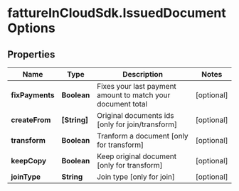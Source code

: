 # fattureInCloudSdk.IssuedDocumentOptions

## Properties

Name | Type | Description | Notes
------------ | ------------- | ------------- | -------------
**fixPayments** | **Boolean** | Fixes your last payment amount to match your document total | [optional] 
**createFrom** | **[String]** | Original documents ids [only for join/transform] | [optional] 
**transform** | **Boolean** | Tranform a document [only for transform] | [optional] 
**keepCopy** | **Boolean** | Keep original document [only for transform] | [optional] 
**joinType** | **String** | Join type [only for join] | [optional] 


